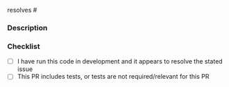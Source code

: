 resolves #

<!---
  Include the number of the issue addressed by this PR above if applicable.
  PRs for code changes without an associated issue *will not be merged*.
  See CONTRIBUTING.md for more information.

  Example:
    resolves #1234
-->

### Description

<!--- Describe the Pull Request here -->

### Checklist

- [ ] I have run this code in development and it appears to resolve the stated issue
- [ ] This PR includes tests, or tests are not required/relevant for this PR
